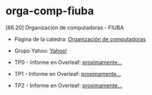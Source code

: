 # orga-comp-fiuba
[66.20] Organización de computadoras - FIUBA

* Página de la catedra: [Organización de computadoras](http://materias.fi.uba.ar/6620/)

* Grupo Yahoo: [Yahoo!](https://groups.yahoo.com/neo/groups/orga-comp)

* TP0 - Informe en Overleaf: [proximamente...](https://www.youtube.com/watch?v=mTk6FSNlzhg&t=167s)

* TP1 - Informe en Overleaf: [proximamente...](https://www.youtube.com/watch?v=mTk6FSNlzhg&t=167s)

* TP2 - Informe en Overleaf: [proximamente...](https://www.youtube.com/watch?v=mTk6FSNlzhg&t=167s)
